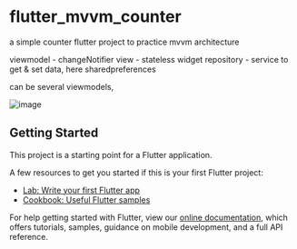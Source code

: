 # flutter_mvvm_counter

a simple counter flutter project to practice mvvm architecture

viewmodel - changeNotifier
view - stateless widget
repository - service to get & set data, here sharedpreferences

can be several viewmodels,

![image](https://user-images.githubusercontent.com/64863365/151797055-9271027e-56c1-4aaa-b2de-32d8c39bf096.png)


## Getting Started

This project is a starting point for a Flutter application.

A few resources to get you started if this is your first Flutter project:

- [Lab: Write your first Flutter app](https://flutter.dev/docs/get-started/codelab)
- [Cookbook: Useful Flutter samples](https://flutter.dev/docs/cookbook)

For help getting started with Flutter, view our
[online documentation](https://flutter.dev/docs), which offers tutorials,
samples, guidance on mobile development, and a full API reference.
